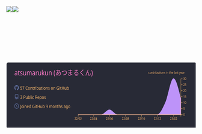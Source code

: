<a href="https://github.com/atsumarukun">
  <img align="left" height="150px" src="https://github-readme-stats.vercel.app/api?username=atsumarukun&show_icons=true&count_private=true&theme=dracula" />
</a>
<a href="https://github.com/atsumarukun">
  <img align="left" height="150px" src="https://github-readme-stats.vercel.app/api/top-langs/?username=atsumarukun&count_private=true&theme=dracula&layout=compact" />
</a>
<a href="https://github.com/atsumarukun">
  <img align="left" height="175px" src="https://raw.githubusercontent.com/atsumarukun/atsumarukun/main/profile-summary-card-output/dracula/0-profile-details.svg" />
</a>
